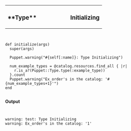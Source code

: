 <table width=100%>
  <tr>
    <td style="text-align: left"><h3>
        **Type**
    </h3></td>
    <td width=65% style="text-align: right"><h3>
        Initializing
    </h3></td>
  </tr>
</table>

<pre><code data-trim class="ruby">

def initialize(args)
  super(args)

  Puppet.warning("#{self[:name]}: Type Initializing")

  num_example_types = @catalog.resources.find_all { |r|
    r.is_a?(Puppet::Type.type(:example_type))
  }.count
  Puppet.warning("Ex_order's in the catalog: '#{num_example_types+1}'")
end

</code></pre>

**Output**

<pre><code data-trim class="ruby">

warning: test: Type Initializing
warning: Ex_order's in the catalog: '1'

</code></pre>
